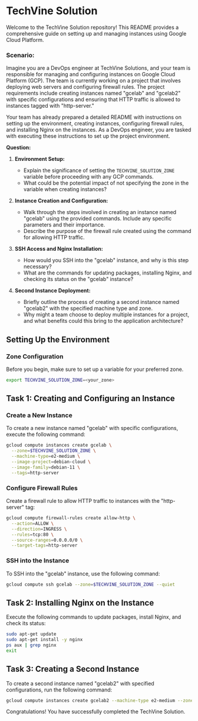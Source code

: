 # TechVine Solution

Welcome to the TechVine Solution repository! This README provides a comprehensive guide on setting up and managing instances using Google Cloud Platform.


### Scenario:

Imagine you are a DevOps engineer at TechVine Solutions, and your team is responsible for managing and configuring instances on Google Cloud Platform (GCP). The team is currently working on a project that involves deploying web servers and configuring firewall rules. The project requirements include creating instances named "gcelab" and "gcelab2" with specific configurations and ensuring that HTTP traffic is allowed to instances tagged with "http-server."

Your team has already prepared a detailed README with instructions on setting up the environment, creating instances, configuring firewall rules, and installing Nginx on the instances. As a DevOps engineer, you are tasked with executing these instructions to set up the project environment.

**Question:**

1. **Environment Setup:**
   - Explain the significance of setting the `TECHVINE_SOLUTION_ZONE` variable before proceeding with any GCP commands.
   - What could be the potential impact of not specifying the zone in the variable when creating instances?

2. **Instance Creation and Configuration:**
   - Walk through the steps involved in creating an instance named "gcelab" using the provided commands. Include any specific parameters and their importance.
   - Describe the purpose of the firewall rule created using the command for allowing HTTP traffic.

3. **SSH Access and Nginx Installation:**
   - How would you SSH into the "gcelab" instance, and why is this step necessary?
   - What are the commands for updating packages, installing Nginx, and checking its status on the "gcelab" instance?

4. **Second Instance Deployment:**
   - Briefly outline the process of creating a second instance named "gcelab2" with the specified machine type and zone.
   - Why might a team choose to deploy multiple instances for a project, and what benefits could this bring to the application architecture?

    
## Setting Up the Environment

### Zone Configuration

Before you begin, make sure to set up a variable for your preferred zone.

```bash
export TECHVINE_SOLUTION_ZONE=<your_zone>
```

## Task 1: Creating and Configuring an Instance

### Create a New Instance

To create a new instance named "gcelab" with specific configurations, execute the following command:

```bash
gcloud compute instances create gcelab \
  --zone=$TECHVINE_SOLUTION_ZONE \
  --machine-type=e2-medium \
  --image-project=debian-cloud \
  --image-family=debian-11 \
  --tags=http-server
```

### Configure Firewall Rules

Create a firewall rule to allow HTTP traffic to instances with the "http-server" tag:

```bash
gcloud compute firewall-rules create allow-http \
  --action=ALLOW \
  --direction=INGRESS \
  --rules=tcp:80 \
  --source-ranges=0.0.0.0/0 \
  --target-tags=http-server
```

### SSH into the Instance

To SSH into the "gcelab" instance, use the following command:

```bash
gcloud compute ssh gcelab --zone=$TECHVINE_SOLUTION_ZONE --quiet
```

## Task 2: Installing Nginx on the Instance

Execute the following commands to update packages, install Nginx, and check its status:

```bash
sudo apt-get update
sudo apt-get install -y nginx
ps aux | grep nginx
exit
```

## Task 3: Creating a Second Instance

To create a second instance named "gcelab2" with specified configurations, run the following command:

```bash
gcloud compute instances create gcelab2 --machine-type e2-medium --zone=$TECHVINE_SOLUTION_ZONE
```

Congratulations! You have successfully completed the TechVine Solution.